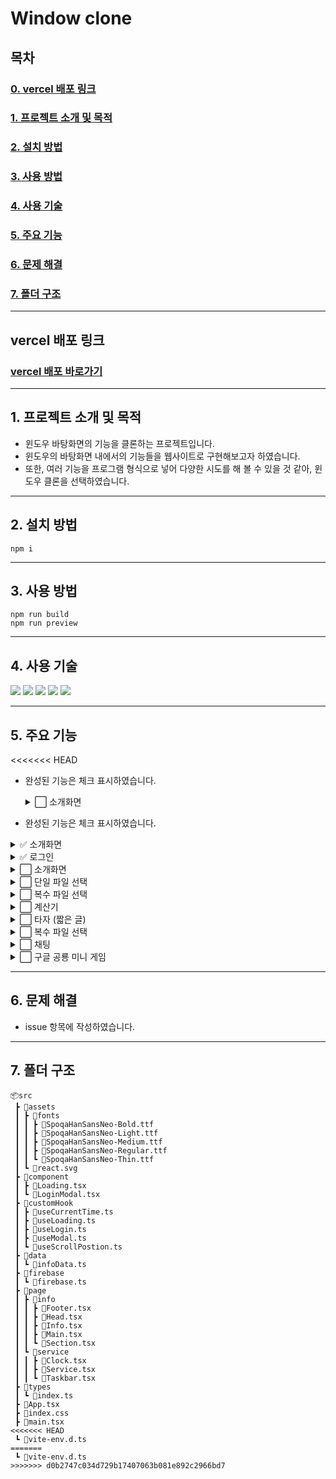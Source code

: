 # Window clone

## 목차

### [0. vercel 배포 링크](#vercel-배포-링크)
### [1. 프로젝트 소개 및 목적](#1-프로젝트-소개-및-목적)

### [2. 설치 방법](#2-설치-방법)

### [3. 사용 방법](#3-사용-방법)

### [4. 사용 기술](#4-사용-기술)

### [5. 주요 기능](#5-주요-기능)

### [6. 문제 해결](#6-문제-해결)

### [7. 폴더 구조](#7-폴더-구조)

---
## vercel 배포 링크

### [vercel 배포 바로가기](https://window-clone.vercel.app/)

---

## 1. 프로젝트 소개 및 목적

- 윈도우 바탕화면의 기능을 클론하는 프로젝트입니다.
- 윈도우의 바탕화면 내에서의 기능들을 웹사이트로 구현해보고자 하였습니다.
- 또한, 여러 기능을 프로그램 형식으로 넣어 다양한 시도를 해 볼 수 있을 것 같아, 윈도우 클론을 선택하였습니다.

---

## 2. 설치 방법

```
npm i
```

---

## 3. 사용 방법

```
npm run build
npm run preview
```

---

## 4. 사용 기술

<img src="https://img.shields.io/badge/react-61DAFB?style=for-the-badge&logo=react&logoColor=white"> <img src="https://img.shields.io/badge/typescript-3178C6?style=for-the-badge&logo=typescript&logoColor=white"> <img src="https://img.shields.io/badge/firebase-FFCA28?style=for-the-badge&logo=firebase&logoColor=white"> <img src="https://img.shields.io/badge/redux-764ABC?style=for-the-badge&logo=redux&logoColor=white"> <img src="https://img.shields.io/badge/reduxsaga-999999?style=for-the-badge&logo=reduxsaga&logoColor=white">

---

## 5. 주요 기능
<<<<<<< HEAD

- 완성된 기능은 체크 표시하였습니다.
  <details>
  <summary>⬜ 소개화면</summary>
  <div markdown="1">

  - ⬜ 스크롤에 맞춰 글, 그림 <br />
  - ⬜ 체험하기 버튼 누르면 윈도우 클론 서비스로 이동 <br />
  - ⬜ 윈도우로 이동 누를 시 윈도우 로딩 띄우기 <br />
=======
- 완성된 기능은 체크 표시하였습니다.
<details>
<summary>✅  소개화면</summary>
<div markdown="1">

   - ✅  스크롤에 맞춰 글, 그림   <br />
   - ✅  체험하기 버튼 누르면 윈도우 클론 서비스로 이동  <br />
   - ✅  윈도우로 이동 누를 시 윈도우 로딩 띄우기  <br />
>>>>>>> d0b2747c034d729b17407063b081e892c2966bd7

</div>
</details>

<details>
<summary>✅  로그인</summary>
<div markdown="1">

<<<<<<< HEAD
- ⬜ 회원가입 <br />
- ⬜ 체험하기 버튼 누르면 윈도우 클론 서비스로 이동 <br />
- ⬜ 윈도우로 이동 누를 시 윈도우 로딩 띄우기 <br />

</div>
</details>

<details>
<summary>⬜ 소개화면</summary>
<div markdown="1">

- ⬜ 스크롤에 맞춰 글, 그림 바꾸기 <br />
- ⬜ 체험하기 버튼 누르면 윈도우 클론 서비스로 이동 <br />
- ⬜ 윈도우로 이동 누를 시 윈도우 로딩 띄우기 <br />
=======
   - ✅ 회원가입 <br />
   - ✅ 로그인 <br />
   - ✅ 체험용 로그인 기능 <br />
>>>>>>> d0b2747c034d729b17407063b081e892c2966bd7

</div>
</details>

<details>
<summary>⬜ 단일 파일 선택</summary>
<div markdown="1">

- ⬜ 드래그앤 드랍 <br />
- ⬜ 삭제 <br />
- ⬜ 이름 바꾸기 <br />

</div>
</details>

<details>
<summary>⬜ 복수 파일 선택</summary>
<div markdown="1">

- ⬜ 드래그앤 드랍 <br />
- ⬜ 삭제 <br />

</div>
</details>

<details>
<summary>⬜ 계산기</summary>
<div markdown="1">

- ⬜ 연산 기능 <br />
- ⬜ 이전 값 저장 <br />

</div>
</details>

<details>
<summary>⬜ 타자 (짧은 글)</summary>
<div markdown="1">

- ⬜ 정확도 표시 <br />
- ⬜ 빠르기 표시 <br />

</div>
</details>

<details>
<summary>⬜ 복수 파일 선택</summary>
<div markdown="1">

- ⬜ 드래그앤 드랍 <br />
- ⬜ 삭제 <br />

</div>
</details>

<details>
<summary>⬜ 채팅</summary>
<div markdown="1">

- ⬜ 기록 남기기 <br />
- ⬜ 실시간 채팅 <br />

</div>
</details>

<details>
<summary>⬜ 구글 공룡 미니 게임</summary>
<div markdown="1">

- ⬜ 점프 기능 <br />
- ⬜ 장애물 넘기 판정 <br />
- ⬜ 순위표 <br />

</div>
</details>

---

## 6. 문제 해결

- issue 항목에 작성하였습니다.

---

## 7. 폴더 구조

```
📦src
 ┣ 📂assets
 ┃ ┣ 📂fonts
 ┃ ┃ ┣ 📜SpoqaHanSansNeo-Bold.ttf
 ┃ ┃ ┣ 📜SpoqaHanSansNeo-Light.ttf
 ┃ ┃ ┣ 📜SpoqaHanSansNeo-Medium.ttf
 ┃ ┃ ┣ 📜SpoqaHanSansNeo-Regular.ttf
 ┃ ┃ ┗ 📜SpoqaHanSansNeo-Thin.ttf
 ┃ ┗ 📜react.svg
 ┣ 📂component
 ┃ ┣ 📜Loading.tsx
 ┃ ┗ 📜LoginModal.tsx
 ┣ 📂customHook
 ┃ ┣ 📜useCurrentTime.ts
 ┃ ┣ 📜useLoading.ts
 ┃ ┣ 📜useLogin.ts
 ┃ ┣ 📜useModal.ts
 ┃ ┗ 📜useScrollPostion.ts
 ┣ 📂data
 ┃ ┗ 📜infoData.ts
 ┣ 📂firebase
 ┃ ┗ 📜firebase.ts
 ┣ 📂page
 ┃ ┣ 📂info
 ┃ ┃ ┣ 📜Footer.tsx
 ┃ ┃ ┣ 📜Head.tsx
 ┃ ┃ ┣ 📜Info.tsx
 ┃ ┃ ┣ 📜Main.tsx
 ┃ ┃ ┗ 📜Section.tsx
 ┃ ┗ 📂service
 ┃ ┃ ┣ 📜Clock.tsx
 ┃ ┃ ┣ 📜Service.tsx
 ┃ ┃ ┗ 📜Taskbar.tsx
 ┣ 📂types
 ┃ ┗ 📜index.ts
 ┣ 📜App.tsx
 ┣ 📜index.css
 ┣ 📜main.tsx
<<<<<<< HEAD
 ┗ 📜vite-env.d.ts
=======
 ┗ 📜vite-env.d.ts   
>>>>>>> d0b2747c034d729b17407063b081e892c2966bd7
```
